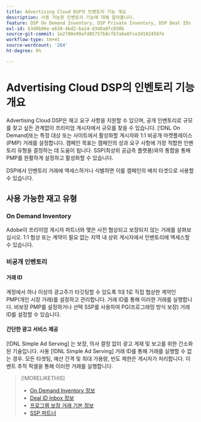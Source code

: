 ```yaml
---
title: Advertising Cloud DSP의 인벤토리 기능 개요
description: 사용 가능한 인벤토리 기능에 대해 알아봅니다.
feature: DSP On Demand Inventory, DSP Private Inventory, DSP Deal IDs
exl-id: b3d0b96e-e638-4bd2-ba14-d348a8fc030b
source-git-commit: 1e2700e99afd05757b8cfb7a8a0fce3d1824507e
workflow-type: tm+mt
source-wordcount: '264'
ht-degree: 0%

---
```


# Advertising Cloud DSP의 인벤토리 기능 개요

Advertising Cloud DSP은 재고 요구 사항을 지원할 수 있으며, 공개 인벤토리로 규모를 찾고 싶든 관계없이 프리미엄 게시자에서 규모를 찾을 수 있습니다. [!DNL On Demand]또는 특정 대상 또는 사이트에서 활성화할 게시자와 1:1 비공개 마켓플레이스(PMP) 거래를 설정합니다. 캠페인 목표는 캠페인의 성과 요구 사항에 가장 적합한 인벤토리 유형을 결정하는 데 도움이 됩니다. SSP(최상위 공급측 플랫폼)와의 통합을 통해 PMP를 원활하게 설정하고 활성화할 수 있습니다.

DSP에서 인벤토리 거래에 액세스하거나 식별하면 이를 캠페인의 배치 타겟으로 사용할 수 있습니다.

## 사용 가능한 재고 유형

### On Demand Inventory

Adobe이 프리미엄 게시자 파트너와 맺은 사전 협상되고 보장되지 않는 거래를 살펴보십시오. 1:1 협상 또는 계약이 필요 없는 지역 내 상위 게시자에서 인벤토리에 액세스할 수 있습니다.

### 비공개 인벤토리

#### 거래 ID

계정에서 하나 이상의 광고주가 타깃팅할 수 있도록 1대 1로 직접 협상한 계약인 PMP(개인 시장 거래)를 설정하고 관리합니다. 거래 ID를 통해 이러한 거래를 실행합니다. 비보장 PMP를 설정하거나 선택 SSP를 사용하여 PG(프로그래밍 방식 보장) 거래 ID를 설정할 수 있습니다.

#### 간단한 광고 서비스 제공

[!DNL Simple Ad Serving] 는 보장, 의사 결정 없이 광고 게재 및 보고를 위한 간소화된 기술입니다. 사용 [!DNL Simple Ad Serving] 거래 ID를 통해 거래를 실행할 수 없는 경우. 모든 타겟팅, 예산 간격 및 최대 가용량, 빈도 제한은 게시자가 처리합니다. 이벤트 추적 픽셀을 통해 이러한 거래를 실행합니다.

>[!MORELIKETHIS]
>
>* [On Demand Inventory 정보](on-demand-inventory-about.md)
>* [Deal ID Inbox 정보](deal-id-inbox-about.md)
>* [프로그램 보장 거래 기본 정보](programmatic-guaranteed-about.md)
>* [SSP 파트너](ssp-partners.md)

<!-- >* [About Private Inventory](private-inventory-about.md) -->
